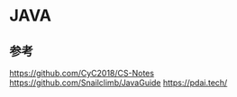 # JAVA

## 参考

https://github.com/CyC2018/CS-Notes
https://github.com/Snailclimb/JavaGuide
https://pdai.tech/
